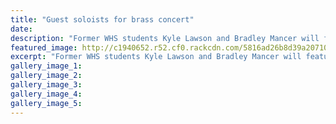 ```yaml
---
title: "Guest soloists for brass concert"
date: 
description: "Former WHS students Kyle Lawson and Bradley Mancer will feature as guest soloists in the upcoming Brass Whanganui concert at Christ Church."
featured_image: http://c1940652.r52.cf0.rackcdn.com/5816ad26b8d39a2071003242/Bradley-Mancer--Kyle-Lawson-upcoming-Brass-concert-Oct-2016.jpg
excerpt: "Former WHS students Kyle Lawson and Bradley Mancer will feature as guest soloists in the upcoming Brass Whanganui concert held on October 31 at 2pm at Christ Church on Wicksteed St."
gallery_image_1: 
gallery_image_2: 
gallery_image_3: 
gallery_image_4: 
gallery_image_5: 
---
```

